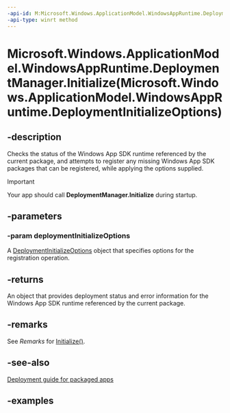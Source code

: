```yaml
---
-api-id: M:Microsoft.Windows.ApplicationModel.WindowsAppRuntime.DeploymentManager.Initialize(Microsoft.Windows.ApplicationModel.WindowsAppRuntime.DeploymentInitializeOptions)
-api-type: winrt method
---
```


# Microsoft.Windows.ApplicationModel.WindowsAppRuntime.DeploymentManager.Initialize(Microsoft.Windows.ApplicationModel.WindowsAppRuntime.DeploymentInitializeOptions)

<!--
public static Microsoft.Windows.ApplicationModel.WindowsAppRuntime.DeploymentResult Initialize (Microsoft.Windows.ApplicationModel.WindowsAppRuntime.DeploymentInitializeOptions deploymentInitializeOptions);
-->


## -description

Checks the status of the Windows App SDK runtime referenced by the current package, and attempts to register any missing Windows App SDK packages that can be registered, while applying the options supplied.

> [!IMPORTANT]
> Your app should call **DeploymentManager.Initialize** during startup.

## -parameters

### -param deploymentInitializeOptions

A [DeploymentInitializeOptions](deploymentinitializeoptions.md) object that specifies options for the registration operation.

## -returns

An object that provides deployment status and error information for the Windows App SDK runtime referenced by the current package.

## -remarks

See *Remarks* for [Initialize()](deploymentmanager_initialize_1754723448.md).

## -see-also

[Deployment guide for packaged apps](/windows/apps/windows-app-sdk/deploy-packaged-apps)

## -examples
